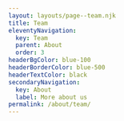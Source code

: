 ```yaml
---
layout: layouts/page--team.njk
title: Team
eleventyNavigation:
  key: Team
  parent: About
  order: 3
headerBgColor: blue-100
headerBorderColor: blue-500
headerTextColor: black
secondaryNavigation:
  key: About
  label: More about us
permalink: /about/team/
---
```

